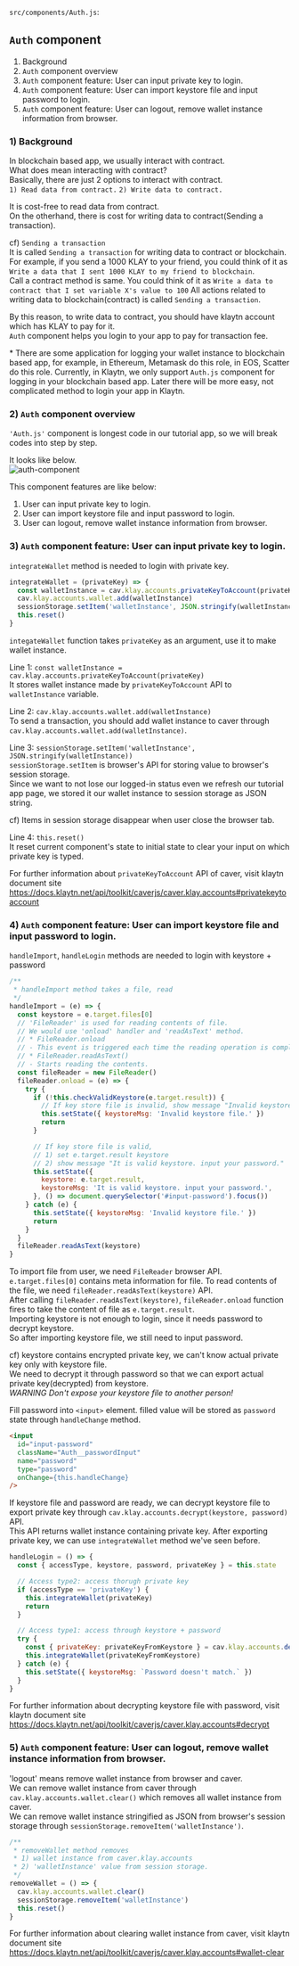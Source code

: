 `src/components/Auth.js`:  

## `Auth` component
1) Background  
2) `Auth` component overview  
3) `Auth` component feature: User can input private key to login.  
4) `Auth` component feature: User can import keystore file and input password to login.  
5) `Auth` component feature: User can logout, remove wallet instance information from browser.  

### 1) Background
In blockchain based app, we usually interact with contract.  
What does mean interacting with contract?  
Basically, there are just 2 options to interact with contract.  
`1) Read data from contract.`
`2) Write data to contract.`

It is cost-free to read data from contract.  
On the otherhand, there is cost for writing data to contract(Sending a transaction).  

cf) `Sending a transaction`  
It is called `Sending a transaction` for writing data to contract or blockchain.  
For example, if you send a 1000 KLAY to your friend, you could think of it as `Write a data that I sent 1000 KLAY to my friend to blockchain`.  
Call a contract method is same. You could think of it as `Write a data to contract that I set variable X's value to 100`  All actions related to writing data to blockchain(contract) is called `Sending a transaction`.


By this reason, to write data to contract, you should have klaytn account which has KLAY to pay for it.   
`Auth` component helps you login to your app to pay for transaction fee.

\* There are some application for logging your wallet instance to blockchain based app, for example, in Ethereum, Metamask do this role, in EOS, Scatter do this role.  Currently, in Klaytn, we only support `Auth.js` component for logging in your blockchain based app. Later there will be more easy, not complicated method to login your app in Klaytn.

### 2) `Auth` component overview
`'Auth.js'` component is longest code in our tutorial app, so we will break codes into step by step.  

It looks like below.  
![auth-component](./images/tutorial-auth-component.png)

This component features are like below:  
1) User can input private key to login.  
2) User can import keystore file and input password to login.  
3) User can logout, remove wallet instance information from browser.  

### 3) `Auth` component feature: User can input private key to login.
`integrateWallet` method is needed to login with private key.
```js
integrateWallet = (privateKey) => {
  const walletInstance = cav.klay.accounts.privateKeyToAccount(privateKey)
  cav.klay.accounts.wallet.add(walletInstance)
  sessionStorage.setItem('walletInstance', JSON.stringify(walletInstance))
  this.reset()
}
```
`integateWallet` function takes `privateKey` as an argument, use it to make wallet instance.  

Line 1: `const walletInstance = cav.klay.accounts.privateKeyToAccount(privateKey)`  
It stores wallet instance made by `privateKeyToAccount` API to `walletInstance` variable.  

Line 2: `cav.klay.accounts.wallet.add(walletInstance)`  
To send a transaction, you should add wallet instance to caver through `cav.klay.accounts.wallet.add(walletInstance)`.

Line 3: `sessionStorage.setItem('walletInstance', JSON.stringify(walletInstance))`  
`sessionStorage.setItem` is browser's API for storing value to browser's session storage.  
Since we want to not lose our logged-in status even we refresh our tutorial app page, we stored it our wallet instance to session storage as JSON string.  

cf) Items in session storage disappear when user close the browser tab.  

Line 4: `this.reset()`  
It reset current component's state to initial state to clear your input on which private key is typed.  

For further information about `privateKeyToAccount` API of caver, visit klaytn document site https://docs.klaytn.net/api/toolkit/caverjs/caver.klay.accounts#privatekeytoaccount  

### 4) `Auth` component feature: User can import keystore file and input password to login.
`handleImport`, `handleLogin` methods are needed to login with keystore + password
```js
/**
 * handleImport method takes a file, read
 */
handleImport = (e) => {
  const keystore = e.target.files[0]
  // 'FileReader' is used for reading contents of file.
  // We would use 'onload' handler and 'readAsText' method.
  // * FileReader.onload
  // - This event is triggered each time the reading operation is completed.
  // * FileReader.readAsText()
  // - Starts reading the contents.
  const fileReader = new FileReader()
  fileReader.onload = (e) => {
    try {
      if (!this.checkValidKeystore(e.target.result)) {
        // If key store file is invalid, show message "Invalid keystore file."
        this.setState({ keystoreMsg: 'Invalid keystore file.' })
        return
      }

      // If key store file is valid,
      // 1) set e.target.result keystore
      // 2) show message "It is valid keystore. input your password."
      this.setState({
        keystore: e.target.result,
        keystoreMsg: 'It is valid keystore. input your password.',
      }, () => document.querySelector('#input-password').focus())
    } catch (e) {
      this.setState({ keystoreMsg: 'Invalid keystore file.' })
      return
    }
  }
  fileReader.readAsText(keystore)
}
```

To import file from user, we need `FileReader` browser API.  
`e.target.files[0]` contains meta information for file. To read contents of the file, we need `fileReader.readAsText(keystore)` API.  
After calling `fileReader.readAsText(keystore)`, `fileReader.onload` function fires to take the content of file as `e.target.result`.  
Importing keystore is not enough to login, since it needs password to decrypt keystore.  
So after importing keystore file, we still need to input password.  

cf) keystore contains encrypted private key, we can't know actual private key only with keystore file.  
We need to decrypt it through password so that we can export actual private key(decrypted) from keystore.  
*WARNING Don't expose your keystore file to another person!*

Fill password into `<input>` element. filled value will be stored as `password` state through `handleChange` method.  
```html
<input
  id="input-password"
  className="Auth__passwordInput"
  name="password"
  type="password"
  onChange={this.handleChange}
/>
```

If keystore file and password are ready, we can decrypt keystore file to export private key through `cav.klay.accounts.decrypt(keystore, password)` API.  
This API returns wallet instance containing private key. After exporting private key, we can use `integrateWallet` method we've seen before.  

```js
handleLogin = () => {
  const { accessType, keystore, password, privateKey } = this.state

  // Access type2: access thorugh private key
  if (accessType == 'privateKey') {
    this.integrateWallet(privateKey)
    return
  }

  // Access type1: access through keystore + password
  try {
    const { privateKey: privateKeyFromKeystore } = cav.klay.accounts.decrypt(keystore, password)
    this.integrateWallet(privateKeyFromKeystore)
  } catch (e) {
    this.setState({ keystoreMsg: `Password doesn't match.` })
  }
}
```

For further information about decrypting keystore file with password, visit klaytn document site https://docs.klaytn.net/api/toolkit/caverjs/caver.klay.accounts#decrypt  

### 5) `Auth` component feature: User can logout, remove wallet instance information from browser.
'logout' means remove wallet instance from browser and caver.  
We can remove wallet instance from caver through `cav.klay.accounts.wallet.clear()` which removes all wallet instance from caver.  
We can remove wallet instance stringified as JSON from browser's session storage through `sessionStorage.removeItem('walletInstance')`.  

```js
/**
 * removeWallet method removes
 * 1) wallet instance from caver.klay.accounts
 * 2) 'walletInstance' value from session storage.
 */
removeWallet = () => {
  cav.klay.accounts.wallet.clear()
  sessionStorage.removeItem('walletInstance')
  this.reset()
}
```

For further information about clearing wallet instance from caver, visit klaytn document site https://docs.klaytn.net/api/toolkit/caverjs/caver.klay.accounts#wallet-clear

